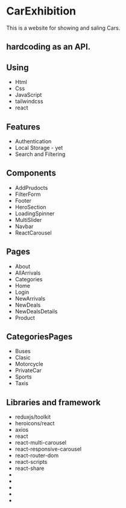 

# CarExhibition

This is a website for showing and saling Cars.


## hardcoding as an API.


## Using  
- Html
- Css
- JavaScript
- tailwindcss
- react


## Features

- Authentication
- Local Storage - yet
- Search and Filtering 



## Components
- AddPrudocts
- FilterForm
- Footer
- HeroSection
- LoadingSpinner
- MultiSlider
- Navbar
- ReactCarousel

## Pages
- About
- AllArrivals
- Categories
- Home 
- Login
- NewArrivals
- NewDeals
- NewDealsDetails
- Product

## CategoriesPages
- Buses
- Clasic
- Motorcycle
- PrivateCar
- Sports
- Taxis


## Libraries and framework
- reduxjs/toolkit
- heroicons/react
- axios
- react
- react-multi-carousel
- react-responsive-carousel
- react-router-dom
- react-scripts
- react-share
- 
- 
- 
- 
- 

